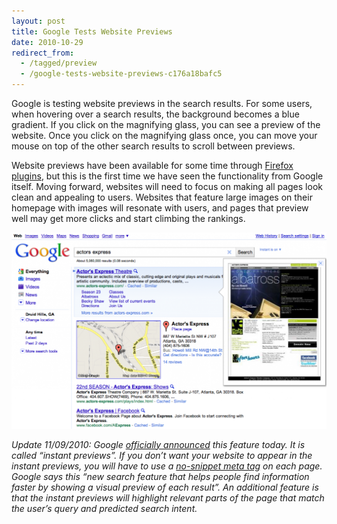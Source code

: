 ```yaml
---
layout: post
title: Google Tests Website Previews
date: 2010-10-29
redirect_from:
  - /tagged/preview
  - /google-tests-website-previews-c176a18bafc5
---
```


Google is testing website previews in the search results. For some users, when hovering over a search results, the background becomes a blue gradient. If you click on the magnifying glass, you can see a preview of the website. Once you click on the magnifying glass once, you can move your mouse on top of the other search results to scroll between previews.

Website previews have been available for some time through [Firefox plugins](https://addons.mozilla.org/en-US/firefox/), but this is the first time we have seen the functionality from Google itself. Moving forward, websites will need to focus on making all pages look clean and appealing to users. Websites that feature large images on their homepage with images will resonate with users, and pages that preview well may get more clicks and start climbing the rankings.

![Google Website Previews Test](/images/google-website-previews-test.png)

*Update 11/09/2010: Google [officially announced](https://webmasters.googleblog.com/2010/11/instant-previews.html) this feature today. It is called “instant previews”. If you don’t want your website to appear in the instant previews, you will have to use a [no-snippet meta tag](https://support.google.com/webmasters/answer/79812?hl=en) on each page. Google says this “new search feature that helps people find information faster by showing a visual preview of each result”. An additional feature is that the instant previews will highlight relevant parts of the page that match the user’s query and predicted search intent.*